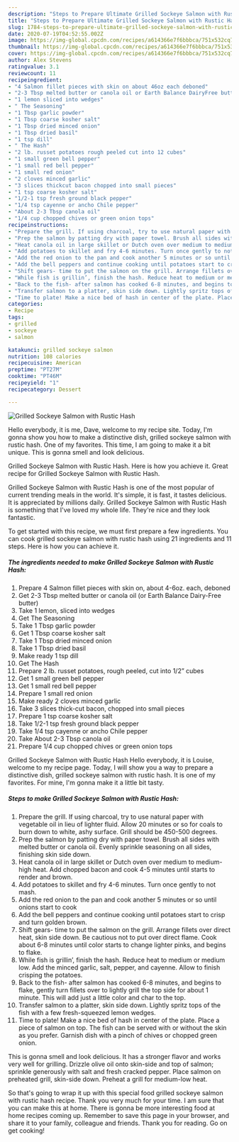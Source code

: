 ```yaml
---
description: "Steps to Prepare Ultimate Grilled Sockeye Salmon with Rustic Hash"
title: "Steps to Prepare Ultimate Grilled Sockeye Salmon with Rustic Hash"
slug: 1784-steps-to-prepare-ultimate-grilled-sockeye-salmon-with-rustic-hash
date: 2020-07-19T04:52:55.002Z
image: https://img-global.cpcdn.com/recipes/a614366e7f6bbbca/751x532cq70/grilled-sockeye-salmon-with-rustic-hash-recipe-main-photo.jpg
thumbnail: https://img-global.cpcdn.com/recipes/a614366e7f6bbbca/751x532cq70/grilled-sockeye-salmon-with-rustic-hash-recipe-main-photo.jpg
cover: https://img-global.cpcdn.com/recipes/a614366e7f6bbbca/751x532cq70/grilled-sockeye-salmon-with-rustic-hash-recipe-main-photo.jpg
author: Alex Stevens
ratingvalue: 3.1
reviewcount: 11
recipeingredient:
- "4 Salmon fillet pieces with skin on about 46oz each deboned"
- "2-3 Tbsp melted butter or canola oil or Earth Balance DairyFree butter"
- "1 lemon sliced into wedges"
- " The Seasoning"
- "1 Tbsp garlic powder"
- "1 Tbsp coarse kosher salt"
- "1 Tbsp dried minced onion"
- "1 Tbsp dried basil"
- "1 tsp dill"
- " The Hash"
- "2 lb. russet potatoes rough peeled cut into 12 cubes"
- "1 small green bell pepper"
- "1 small red bell pepper"
- "1 small red onion"
- "2 cloves minced garlic"
- "3 slices thickcut bacon chopped into small pieces"
- "1 tsp coarse kosher salt"
- "1/2-1 tsp fresh ground black pepper"
- "1/4 tsp cayenne or ancho Chile pepper"
- "About 2-3 Tbsp canola oil"
- "1/4 cup chopped chives or green onion tops"
recipeinstructions:
- "Prepare the grill. If using charcoal, try to use natural paper with vegetable oil in lieu of lighter fluid. Allow 20 minutes or so for coals to burn down to white, ashy surface. Grill should be 450-500 degrees."
- "Prep the salmon by patting dry with paper towel. Brush all sides with melted butter or canola oil. Evenly sprinkle seasoning on all sides, finishing skin side down."
- "Heat canola oil in large skillet or Dutch oven over medium to medium-high heat. Add chopped bacon and cook 4-5 minutes until starts to render and brown."
- "Add potatoes to skillet and fry 4-6 minutes. Turn once gently to not mash."
- "Add the red onion to the pan and cook another 5 minutes or so until onions start to cook"
- "Add the bell peppers and continue cooking until potatoes start to crisp and turn golden brown."
- "Shift gears- time to put the salmon on the grill. Arrange fillets over direct heat, skin side down. Be cautious not to put over direct flame. Cook about 6-8 minutes until color starts to change lighter pinks, and begins to flake."
- "While fish is grillin’, finish the hash. Reduce heat to medium or medium low. Add the minced garlic, salt, pepper, and cayenne. Allow to finish crisping the potatoes."
- "Back to the fish- after salmon has cooked 6-8 minutes, and begins to flake, gently turn fillets over to lightly grill the top side for about 1 minute. This will add just a little color and char to the top."
- "Transfer salmon to a platter, skin side down. Lightly spritz tops of the fish with a few fresh-squeezed lemon wedges."
- "Time to plate! Make a nice bed of hash in center of the plate. Place a piece of salmon on top. The fish can be served with or without the skin as you prefer. Garnish dish with a pinch of chives or chopped green onion."
categories:
- Recipe
tags:
- grilled
- sockeye
- salmon

katakunci: grilled sockeye salmon 
nutrition: 108 calories
recipecuisine: American
preptime: "PT27M"
cooktime: "PT46M"
recipeyield: "1"
recipecategory: Dessert

---
```



![Grilled Sockeye Salmon with Rustic Hash](https://img-global.cpcdn.com/recipes/a614366e7f6bbbca/751x532cq70/grilled-sockeye-salmon-with-rustic-hash-recipe-main-photo.jpg)

Hello everybody, it is me, Dave, welcome to my recipe site. Today, I'm gonna show you how to make a distinctive dish, grilled sockeye salmon with rustic hash. One of my favorites. This time, I am going to make it a bit unique. This is gonna smell and look delicious.

Grilled Sockeye Salmon with Rustic Hash. Here is how you achieve it. Great recipe for Grilled Sockeye Salmon with Rustic Hash.

Grilled Sockeye Salmon with Rustic Hash is one of the most popular of current trending meals in the world. It's simple, it is fast, it tastes delicious. It is appreciated by millions daily. Grilled Sockeye Salmon with Rustic Hash is something that I've loved my whole life. They're nice and they look fantastic.


To get started with this recipe, we must first prepare a few ingredients. You can cook grilled sockeye salmon with rustic hash using 21 ingredients and 11 steps. Here is how you can achieve it.

<!--inarticleads1-->

##### The ingredients needed to make Grilled Sockeye Salmon with Rustic Hash:

1. Prepare 4 Salmon fillet pieces with skin on, about 4-6oz. each, deboned
1. Get 2-3 Tbsp melted butter or canola oil (or Earth Balance Dairy-Free butter)
1. Take 1 lemon, sliced into wedges
1. Get  The Seasoning
1. Take 1 Tbsp garlic powder
1. Get 1 Tbsp coarse kosher salt
1. Take 1 Tbsp dried minced onion
1. Take 1 Tbsp dried basil
1. Make ready 1 tsp dill
1. Get  The Hash
1. Prepare 2 lb. russet potatoes, rough peeled, cut into 1/2” cubes
1. Get 1 small green bell pepper
1. Get 1 small red bell pepper
1. Prepare 1 small red onion
1. Make ready 2 cloves minced garlic
1. Take 3 slices thick-cut bacon, chopped into small pieces
1. Prepare 1 tsp coarse kosher salt
1. Take 1/2-1 tsp fresh ground black pepper
1. Take 1/4 tsp cayenne or ancho Chile pepper
1. Take About 2-3 Tbsp canola oil
1. Prepare 1/4 cup chopped chives or green onion tops


Grilled Sockeye Salmon with Rustic Hash Hello everybody, it is Louise, welcome to my recipe page. Today, I will show you a way to prepare a distinctive dish, grilled sockeye salmon with rustic hash. It is one of my favorites. For mine, I&#39;m gonna make it a little bit tasty. 

<!--inarticleads2-->

##### Steps to make Grilled Sockeye Salmon with Rustic Hash:

1. Prepare the grill. If using charcoal, try to use natural paper with vegetable oil in lieu of lighter fluid. Allow 20 minutes or so for coals to burn down to white, ashy surface. Grill should be 450-500 degrees.
1. Prep the salmon by patting dry with paper towel. Brush all sides with melted butter or canola oil. Evenly sprinkle seasoning on all sides, finishing skin side down.
1. Heat canola oil in large skillet or Dutch oven over medium to medium-high heat. Add chopped bacon and cook 4-5 minutes until starts to render and brown.
1. Add potatoes to skillet and fry 4-6 minutes. Turn once gently to not mash.
1. Add the red onion to the pan and cook another 5 minutes or so until onions start to cook
1. Add the bell peppers and continue cooking until potatoes start to crisp and turn golden brown.
1. Shift gears- time to put the salmon on the grill. Arrange fillets over direct heat, skin side down. Be cautious not to put over direct flame. Cook about 6-8 minutes until color starts to change lighter pinks, and begins to flake.
1. While fish is grillin’, finish the hash. Reduce heat to medium or medium low. Add the minced garlic, salt, pepper, and cayenne. Allow to finish crisping the potatoes.
1. Back to the fish- after salmon has cooked 6-8 minutes, and begins to flake, gently turn fillets over to lightly grill the top side for about 1 minute. This will add just a little color and char to the top.
1. Transfer salmon to a platter, skin side down. Lightly spritz tops of the fish with a few fresh-squeezed lemon wedges.
1. Time to plate! Make a nice bed of hash in center of the plate. Place a piece of salmon on top. The fish can be served with or without the skin as you prefer. Garnish dish with a pinch of chives or chopped green onion.


This is gonna smell and look delicious. It has a stronger flavor and works very well for grilling. Drizzle olive oil onto skin-side and top of salmon; sprinkle generously with salt and fresh cracked pepper. Place salmon on preheated grill, skin-side down. Preheat a grill for medium-low heat. 

So that's going to wrap it up with this special food grilled sockeye salmon with rustic hash recipe. Thank you very much for your time. I am sure that you can make this at home. There is gonna be more interesting food at home recipes coming up. Remember to save this page in your browser, and share it to your family, colleague and friends. Thank you for reading. Go on get cooking!
